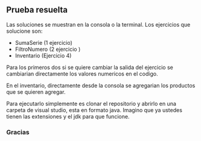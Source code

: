 ## Prueba resuelta
Las soluciones se muestran en la consola o la terminal. Los ejercicios que solucione son:

- SumaSerie (1 ejercicio)
- FiltroNumero (2 ejercicio )
- Inventario (Ejercicio 4)

Para los primeros dos si se quiere cambiar la salida del ejercicio se cambiarian directamente los valores numericos en el codigo.

En el inventario, directamente desde la consola se agregarian los productos que se quieren agregar.

Para ejecutarlo simplemente es clonar el repositorio y abrirlo en una carpeta de visual studio, esta en formato java. Imagino que ya ustedes tienen las extensiones y el jdk para que funcione. 






### Gracias

